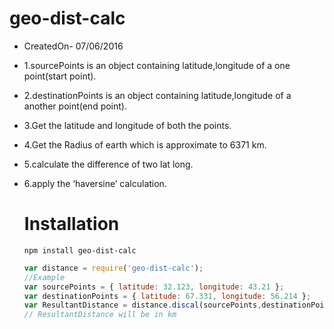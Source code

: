 # geo-dist-calc


 * CreatedOn- 07/06/2016
 * 1.sourcePoints is an object containing latitude,longitude of a one point(start point).
 * 2.destinationPoints is an object containing latitude,longitude of a another point(end point).
 * 3.Get the latitude and longitude of both the points.
 * 4.Get the Radius of earth which is approximate to 6371 km.
 * 5.calculate the difference of two lat long.
 * 6.apply the ‘haversine’ calculation.

	# Installation
	```
	npm install geo-dist-calc
	```
	```javascript
	var distance = require('geo-dist-calc');
	//Example
	var sourcePoints = { latitude: 32.123, longitude: 43.21 };
    var destinationPoints = { latitude: 67.331, longitude: 56.214 };
	var ResultantDistance = distance.discal(sourcePoints,destinationPoints);
	// ResultantDistance will be in km
	```
